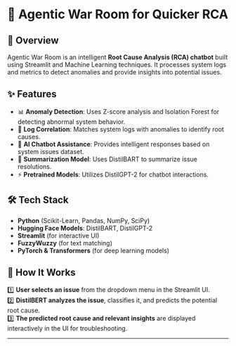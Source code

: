 # 🚀 Agentic War Room for Quicker RCA

## 📌 Overview  
Agentic War Room is an intelligent **Root Cause Analysis (RCA) chatbot** 
built using Streamlit and Machine Learning techniques. It processes 
system logs and metrics to detect anomalies and provide insights 
into potential issues.

## ✨ Features  
- 📊 **Anomaly Detection**: Uses Z-score analysis and Isolation Forest for detecting abnormal system behavior.  
- 📝 **Log Correlation**: Matches system logs with anomalies to identify root causes.  
- 🤖 **AI Chatbot Assistance**: Provides intelligent responses based on system issues dataset.  
- 📄 **Summarization Model**: Uses DistilBART to summarize issue resolutions.  
- ⚡ **Pretrained Models**: Utilizes DistilGPT-2 for chatbot interactions.  

## 🛠 Tech Stack  
- **Python** (Scikit-Learn, Pandas, NumPy, SciPy)  
- **Hugging Face Models**: DistilBART, DistilGPT-2  
- **Streamlit** (for interactive UI)  
- **FuzzyWuzzy** (for text matching)  
- **PyTorch & Transformers** (for deep learning models)  

## 🚀 How It Works  
1️⃣ **User selects an issue** from the dropdown menu in the Streamlit UI.  
2️⃣ **DistilBERT analyzes the issue**, classifies it, and predicts the potential root cause.  
3️⃣ **The predicted root cause and relevant insights** are displayed interactively in the UI for troubleshooting.  


---

 
